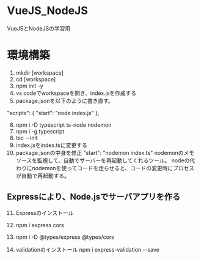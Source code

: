 # VueJS_NodeJS
VueJSとNodeJSの学習用

 # 環境構築

1. mkdir [workspace]
2. cd [workspace]
3. npm init -y
4. vs codeでworkspaceを開き、index.jsを作成する
5. package.jsonを以下のように書き直す。

"scripts": {
   "start": "node index.js"
 },

6. npm i -D typescript ts-node nodemon
7. npm i -g typescript
8. tsc --init
9. index.jsをindex.tsに変更する
10. package.jsonの中身を修正
  "start": "nodemon index.ts" 
nodemonのメモ
ソースを監視して、自動でサーバーを再起動してくれるツール。
nodeの代わりにnodemonを使ってコードを走らせると、コードの変更時にプロセスが自動で再起動する。
## Expressにより、Node.jsでサーバアプリを作る
11. Expressのインストール
  1. npm i express cors
  2. npm i -D @types/express @types/cors

12. validationのインストール
npm i express-validation --save